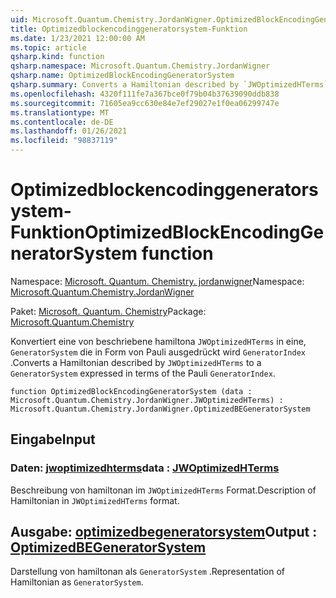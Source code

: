 ```yaml
---
uid: Microsoft.Quantum.Chemistry.JordanWigner.OptimizedBlockEncodingGeneratorSystem
title: Optimizedblockencodinggeneratorsystem-Funktion
ms.date: 1/23/2021 12:00:00 AM
ms.topic: article
qsharp.kind: function
qsharp.namespace: Microsoft.Quantum.Chemistry.JordanWigner
qsharp.name: OptimizedBlockEncodingGeneratorSystem
qsharp.summary: Converts a Hamiltonian described by `JWOptimizedHTerms` to a `GeneratorSystem` expressed in terms of the Pauli `GeneratorIndex`.
ms.openlocfilehash: 4320f111fe7a367bce0f79b04b37639090ddb838
ms.sourcegitcommit: 71605ea9cc630e84e7ef29027e1f0ea06299747e
ms.translationtype: MT
ms.contentlocale: de-DE
ms.lasthandoff: 01/26/2021
ms.locfileid: "98837119"
---
```

# <a name="optimizedblockencodinggeneratorsystem-function"></a><span data-ttu-id="2483e-102">Optimizedblockencodinggeneratorsystem-Funktion</span><span class="sxs-lookup"><span data-stu-id="2483e-102">OptimizedBlockEncodingGeneratorSystem function</span></span>

<span data-ttu-id="2483e-103">Namespace: [Microsoft. Quantum. Chemistry. jordanwigner](xref:Microsoft.Quantum.Chemistry.JordanWigner)</span><span class="sxs-lookup"><span data-stu-id="2483e-103">Namespace: [Microsoft.Quantum.Chemistry.JordanWigner](xref:Microsoft.Quantum.Chemistry.JordanWigner)</span></span>

<span data-ttu-id="2483e-104">Paket: [Microsoft. Quantum. Chemistry](https://nuget.org/packages/Microsoft.Quantum.Chemistry)</span><span class="sxs-lookup"><span data-stu-id="2483e-104">Package: [Microsoft.Quantum.Chemistry](https://nuget.org/packages/Microsoft.Quantum.Chemistry)</span></span>


<span data-ttu-id="2483e-105">Konvertiert eine von beschriebene hamiltona `JWOptimizedHTerms` in eine, `GeneratorSystem` die in Form von Pauli ausgedrückt wird `GeneratorIndex` .</span><span class="sxs-lookup"><span data-stu-id="2483e-105">Converts a Hamiltonian described by `JWOptimizedHTerms` to a `GeneratorSystem` expressed in terms of the Pauli `GeneratorIndex`.</span></span>

```qsharp
function OptimizedBlockEncodingGeneratorSystem (data : Microsoft.Quantum.Chemistry.JordanWigner.JWOptimizedHTerms) : Microsoft.Quantum.Chemistry.JordanWigner.OptimizedBEGeneratorSystem
```


## <a name="input"></a><span data-ttu-id="2483e-106">Eingabe</span><span class="sxs-lookup"><span data-stu-id="2483e-106">Input</span></span>

### <a name="data--jwoptimizedhterms"></a><span data-ttu-id="2483e-107">Daten: [jwoptimizedhterms](xref:Microsoft.Quantum.Chemistry.JordanWigner.JWOptimizedHTerms)</span><span class="sxs-lookup"><span data-stu-id="2483e-107">data : [JWOptimizedHTerms](xref:Microsoft.Quantum.Chemistry.JordanWigner.JWOptimizedHTerms)</span></span>

<span data-ttu-id="2483e-108">Beschreibung von hamiltonan im `JWOptimizedHTerms` Format.</span><span class="sxs-lookup"><span data-stu-id="2483e-108">Description of Hamiltonian in `JWOptimizedHTerms` format.</span></span>



## <a name="output--optimizedbegeneratorsystem"></a><span data-ttu-id="2483e-109">Ausgabe: [optimizedbegeneratorsystem](xref:Microsoft.Quantum.Chemistry.JordanWigner.OptimizedBEGeneratorSystem)</span><span class="sxs-lookup"><span data-stu-id="2483e-109">Output : [OptimizedBEGeneratorSystem](xref:Microsoft.Quantum.Chemistry.JordanWigner.OptimizedBEGeneratorSystem)</span></span>

<span data-ttu-id="2483e-110">Darstellung von hamiltonan als `GeneratorSystem` .</span><span class="sxs-lookup"><span data-stu-id="2483e-110">Representation of Hamiltonian as `GeneratorSystem`.</span></span>